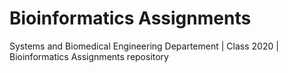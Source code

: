 # Bioinformatics Assignments
Systems and Biomedical Engineering Departement | Class 2020 | Bioinformatics Assignments repository
